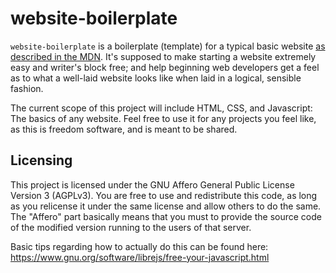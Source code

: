 # website-boilerplate
`website-boilerplate` is a boilerplate (template) for a typical basic website
[as described in the MDN](https://developer.mozilla.org/en-US/docs/Learn/HTML/Introduction_to_HTML/Document_and_website_structure).
It's supposed to make starting a website extremely easy and writer's block free; and help beginning web developers get
a feel as to what a well-laid website looks like when laid in a logical, sensible fashion.

The current scope of this project will include HTML, CSS, and Javascript: The basics of any website.
Feel free to use it for any projects you feel like, as this is freedom software, and is meant to be shared.

## Licensing
This project is licensed under the GNU Affero General Public License Version 3 (AGPLv3). You are free to use and
redistribute this code, as long as you relicense it under the same license and allow others to do the same. The
"Affero" part basically means that you must to provide the source code of the modified version running to the
users of that server.

Basic tips regarding how to actually do this can be found here:
https://www.gnu.org/software/librejs/free-your-javascript.html
